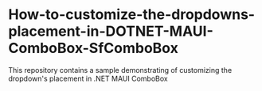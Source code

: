 # How-to-customize-the-dropdowns-placement-in-DOTNET-MAUI-ComboBox-SfComboBox
This repository contains a sample demonstrating of customizing the dropdown's placement in .NET MAUI ComboBox
